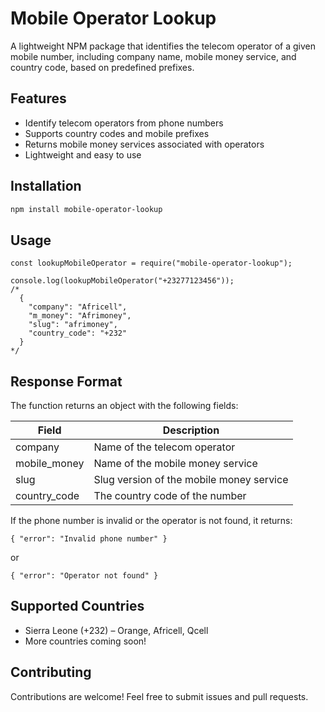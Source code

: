 # Mobile Operator Lookup

A lightweight NPM package that identifies the telecom operator of a given mobile number, including company name, mobile money service, and country code, based on predefined prefixes.

## Features

- Identify telecom operators from phone numbers
- Supports country codes and mobile prefixes
- Returns mobile money services associated with operators
- Lightweight and easy to use

## Installation

```sh
npm install mobile-operator-lookup
```

## Usage

```
const lookupMobileOperator = require("mobile-operator-lookup");

console.log(lookupMobileOperator("+23277123456"));
/*
  {
    "company": "Africell",
    "m_money": "Afrimoney",
    "slug": "afrimoney",
    "country_code": "+232"
  }
*/
```
## Response Format
The function returns an object with the following fields:

| Field | Description |
| -------- | -------- |
| company     | Name of the telecom operator  |
| mobile_money|Name of the mobile money service
| slug|Slug version of the mobile money service
|country_code| The country code of the number


If the phone number is invalid or the operator is not found, it returns:

```
{ "error": "Invalid phone number" }
```

or
```
{ "error": "Operator not found" }
```

## Supported Countries
 - Sierra Leone (+232) – Orange, Africell, Qcell
 - More countries coming soon!

## Contributing
Contributions are welcome! Feel free to submit issues and pull requests.

